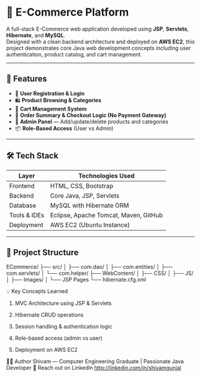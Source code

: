 # 🛒 E-Commerce Platform

A full-stack E-Commerce web application developed using **JSP**, **Servlets**, **Hibernate**, and **MySQL**.  
Designed with a clean backend architecture and deployed on **AWS EC2**, this project demonstrates core Java web development concepts including user authentication, product catalog, and cart management.

---

## 🚀 Features

- 🔐 **User Registration & Login**  
- 🛍️ **Product Browsing & Categories**  
- 🛒 **Cart Management System**  
- 🧮 **Order Summary & Checkout Logic (No Payment Gateway)**  
- 🧰 **Admin Panel** — Add/update/delete products and categories  
- 📦 **Role-Based Access** (User vs Admin)

---

## 🛠️ Tech Stack

| Layer        | Technologies Used                      |
|--------------|-----------------------------------------|
| Frontend     | HTML, CSS, Bootstrap                   |
| Backend      | Core Java, JSP, Servlets               |
| Database     | MySQL with Hibernate ORM               |
| Tools & IDEs | Eclipse, Apache Tomcat, Maven, GitHub  |
| Deployment   | AWS EC2 (Ubuntu Instance)              |

---

## 📂 Project Structure

ECommerce/
├── src/
│ ├── com.dao/
│ ├── com.entities/
│ ├── com.servlets/
│ └── com.helper/
├── WebContent/
│ ├── CSS/
│ ├── JS/
│ ├── Images/
│ └── JSP Pages
└── hibernate.cfg.xml

💡 Key Concepts Learned

1. MVC Architecture using JSP & Servlets

2. Hibernate CRUD operations

3. Session handling & authentication logic

4. Role-based access (admin vs user)

5. Deployment on AWS EC2



🙋‍♂️ Author
Shivam — Computer Engineering Graduate | Passionate Java Developer
📧 Reach out on LinkedIn
http://linkedin.com/in/shivamgunjal




